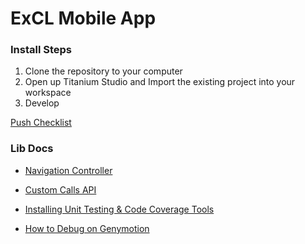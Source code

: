# ExCL Mobile App #

### Install Steps ###

1. Clone the repository to your computer
2. Open up Titanium Studio and Import the existing project into your workspace
3. Develop

[Push Checklist](./Checkin%20Checklist.md)

### Lib Docs ###

* [Navigation Controller](./NavigationController.md)

* [Custom Calls API](CustomCalls.md)

* [Installing Unit Testing & Code Coverage Tools](installingUnitTestingAndCodeCoverageTools.md)

* [How to Debug on Genymotion](debuggingOnGenymotion.md)